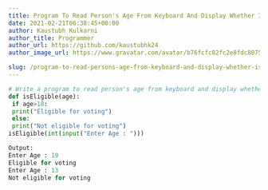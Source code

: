 ```yaml
---
title: Program To Read Person's Age From Keyboard And Display Whether Is Eligible For Voting Or Not
date: 2021-02-21T06:38:45+00:00
author: Kaustubh Kulkarni
author_title: Programmer
author_url: https://github.com/kaustubhk24
author_image_url: https://www.gravatar.com/avatar/b76fcfc82fc2e8fdc8075636f1735f61?s=200

slug: /program-to-read-persons-age-from-keyboard-and-display-whether-is-eligible-for-voting-or-not/
---
```

```python title="file.py"
# Write a program to read person's age from keyboard and display whether is eligible for voting or not
def isEligible(age):
 if age>18:
 print("Eligible for voting")
 else:
 print("Not eligible for voting")
isEligible(int(input("Enter Age : ")))
```

```python title="file.py"
Output:
Enter Age : 19
Eligible for voting
Enter Age : 13
Not eligible for voting
```